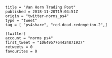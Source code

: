 ```
title = "Van Horn Trading Post"
published = 2018-11-20T19:04:51Z
origin = "twitter-norms_ps4"
type = "tweet"
tag = [ "ps4share", "red-dead-redemption-2",]

[twitter]
account = "norms_ps4"
first_tweet = "1064957764424871937"
retweets = 0
favourites = 0
```

<p class='image'><img src='https://mnf.m17s.net/2018/11/20/Dsd9cNZXQAAIOzF.jpg' alt=''></p>

